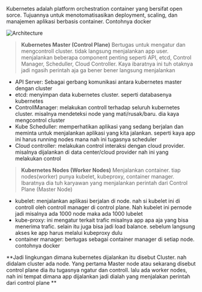 Kubernetes adalah platform orchestration container yang bersifat open sorce. Tujuannya untuk menotomatisasikan deployment, scaling, dan manajemen aplikasi berbasis container. Contohnya docker

![Architecture](image/architecture.svg)

> **Kubernetes Master (Control Plane)**
Bertugas untuk mengatur dan mengcontroll cluster. tidak langsung menjalankan app user. menjalankan beberapa component penting seperti API, etcd, Control Manager, Scheduller, Cloud Controller. Kaya ibaratnya ini tuh otaknya jadi ngasih perintah aja ga bener bener langsung menjalankan
- API Server: Sebagai gerbang komunikasi antara kubernetes master dengan cluster
- etcd: menyimpan data kubernetes cluster. seperti databasenya kubernetes
- ControllManager: melakukan controll terhadap seluruh kubernetes cluster. misalnya mendeteksi node yang mati/rusak/baru. dia kaya mengcontrol cluster
- Kube Scheduller: memperhatikan aplikasi yang sedang berjalan dan meminta untuk menjalankan aplikasi yang kita jalankan. seperti kaya app ini harus running nodes mana nah ini tugasnya scheduler        
- Cloud controller: melakukan control interaksi dengan cloud provider. misalnya dijalankan di data center/cloud provider nah ini yang melakukan control

> **Kubernetes Nodes (Worker Nodes)**
Menjalankan container. tiap nodes(worker) punya kubelet, kubeproxy, container manager. Ibaratnya dia tuh karyawan yang menjalankan perintah dari Control Plane (Master Node)
- kubelet: menjalankan aplikasi berjalan di node. nah si kubelet ini di controll oleh controll manager di control plane. Nah kubelet ini pernode jadi misalnya ada 1000 node maka ada 1000 lubelet
- kube-proxy: ini mengatur terkait trafic misalnya app apa aja yang bisa menerima trafic. selain itu juga bisa jadi load balance. sebelum langsung akses ke app harus melalui kubeproxy dulu
- container manager: bertugas sebagai container manager di setiap node. contohnya docker

**Jadi lingkungan dimana kubernetes dijalankan itu disebut Cluster. nah didalam cluster ada node. Yang pertama Master node atau sekarang disebut control plane dia itu tugasnya ngatur dan controll. lalu ada worker nodes, nah ini tempat dimana app dijalankan jadi dialah yang menjalakan perintah dari control plane **